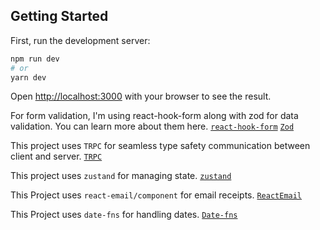 ## Getting Started

First, run the development server:

```bash
npm run dev
# or
yarn dev
```

Open [http://localhost:3000](http://localhost:3000) with your browser to see the result.

For form validation, I'm using react-hook-form along with zod for data validation. You can learn more about them here.
[`react-hook-form`](https://react-hook-form.com/)
[`Zod`](https://zod.dev/)

This project uses `TRPC` for seamless type safety communication between client and server.
[`TRPC`](https://trpc.io)

This project uses `zustand` for managing state.
[`zustand`](https://docs.pmnd.rs/zustand/getting-started/introduction)

This Project uses `react-email/component` for email receipts.
[`ReactEmail`]()

This Project uses `date-fns` for handling dates.
[`Date-fns`]()
